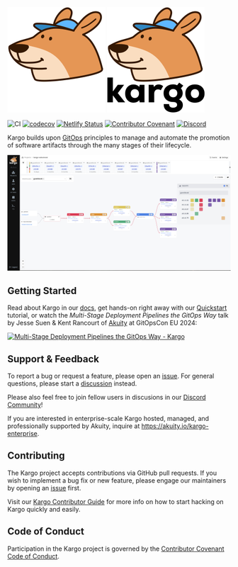 ![Kargo by Akuity, creators of Argo](./ui/public/kargo-logo-white.png#gh-dark-mode-only)
![Kargo by Akuity, creators of Argo](kargo-logo.png#gh-light-mode-only)

![CI](https://github.com/akuity/kargo/actions/workflows/ci.yaml/badge.svg)
[![codecov](https://codecov.io/gh/akuity/kargo/branch/main/graph/badge.svg?token=FGUq4netA6)](https://codecov.io/gh/akuity/kargo)
[![Netlify Status](https://api.netlify.com/api/v1/badges/71b4c2e1-5e8b-4927-ad1f-b475bae59e90/deploy-status)](https://app.netlify.com/sites/docs-kargo-io/deploys)
[![Contributor Covenant](https://img.shields.io/badge/Contributor%20Covenant-2.1-4baaaa.svg)](CODE_OF_CONDUCT.md)
[![Discord](https://img.shields.io/discord/1138942074998235187?logo=discord&logoColor=ffffff&label=discord
)](https://akuity.community)

Kargo builds upon
[GitOps](https://opengitops.dev/) principles to manage and automate the
promotion of software artifacts through the many stages of their lifecycle.

![Kargo Dashboard](./docs/static/img/kargo-ui.png)

## Getting Started

Read about Kargo in our [docs](https://docs.kargo.io), get hands-on right away
with our [Quickstart](https://docs.kargo.io/quickstart) tutorial, or watch the
*Multi-Stage Deployment Pipelines the GitOps Way* talk by Jesse Suen & Kent
Rancourt of [Akuity](https://akuity.io/) at GitOpsCon EU 2024:

[![Multi-Stage Deployment Pipelines the GitOps Way - Kargo](https://img.youtube.com/vi/0B_JODxyK0w/0.jpg)](https://youtu.be/0B_JODxyK0w)

## Support & Feedback

To report a bug or request a feature, please open an
[issue](https://github.com/akuity/kargo/issues). For general questions, please
start a [discussion](https://github.com/akuity/kargo/discussions) instead.

Please also feel free to join fellow users in discusions in our
[Discord Community](https://akuity.community)!

If you are interested in enterprise-scale Kargo hosted, managed, and
professionally supported by Akuity, inquire at https://akuity.io/kargo-enterprise.

## Contributing

The Kargo project accepts contributions via GitHub pull requests. If you wish to
implement a bug fix or new feature, please engage our maintainers by opening an
[issue](https://github.com/akuity/kargo/issues) first.

Visit our
[Kargo Contributor Guide](https://docs.kargo.io/contributor-guide/) for more
info on how to start hacking on Kargo quickly and easily.

## Code of Conduct

Participation in the Kargo project is governed by the
[Contributor Covenant Code of Conduct](https://docs.kargo.io/contributor-guide/code-of-conduct/).
